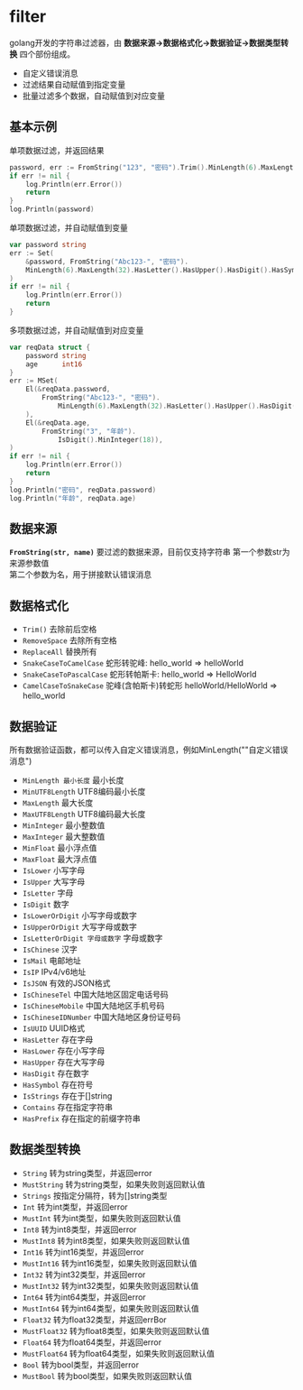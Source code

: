 # filter
golang开发的字符串过滤器，由 **数据来源->数据格式化->数据验证->数据类型转换** 四个部份组成。

- 自定义错误消息
- 过滤结果自动赋值到指定变量
- 批量过滤多个数据，自动赋值到对应变量

## 基本示例
单项数据过滤，并返回结果
```Go
password, err := FromString("123", "密码").Trim().MinLength(6).MaxLength(32).String()
if err != nil {
    log.Println(err.Error())
    return
}
log.Println(password)
```

单项数据过滤，并自动赋值到变量
```Go
var password string
err := Set(
    &password, FromString("Abc123-", "密码").
    MinLength(6).MaxLength(32).HasLetter().HasUpper().HasDigit().HasSymbol(),
)
if err != nil {
    log.Println(err.Error())
    return
}
```

多项数据过滤，并自动赋值到对应变量
```Go
var reqData struct {
    password string
    age      int16
}
err := MSet(
    El(&reqData.password,
        FromString("Abc123-", "密码").
            MinLength(6).MaxLength(32).HasLetter().HasUpper().HasDigit().HasSymbol(),
    ),
    El(&reqData.age,
        FromString("3", "年龄").
            IsDigit().MinInteger(18)),
)
if err != nil {
    log.Println(err.Error())
    return
}
log.Println("密码", reqData.password)
log.Println("年龄", reqData.age)
```

## 数据来源
**`FromString(str, name)`**
要过滤的数据来源，目前仅支持字符串
第一个参数str为来源参数值<br>
第二个参数为名，用于拼接默认错误消息

## 数据格式化
- `Trim()` 去除前后空格
- `RemoveSpace` 去除所有空格
- `ReplaceAll` 替换所有
- `SnakeCaseToCamelCase` 蛇形转驼峰: hello_world => helloWorld
- `SnakeCaseToPascalCase` 蛇形转帕斯卡: hello_world => HelloWorld
- `CamelCaseToSnakeCase` 驼峰(含帕斯卡)转蛇形 helloWorld/HelloWorld => hello_world

## 数据验证
所有数据验证函数，都可以传入自定义错误消息，例如MinLength(""自定义错误消息")
- `MinLength 最小长度` 最小长度
- `MinUTF8Length` UTF8编码最小长度
- `MaxLength` 最大长度
- `MaxUTF8Length` UTF8编码最大长度
- `MinInteger` 最小整数值
- `MaxInteger` 最大整数值
- `MinFloat` 最小浮点值
- `MaxFloat` 最大浮点值
- `IsLower` 小写字母
- `IsUpper` 大写字母
- `IsLetter` 字母
- `IsDigit` 数字
- `IsLowerOrDigit` 小写字母或数字
- `IsUpperOrDigit` 大写字母或数字
- `IsLetterOrDigit 字母或数字` 字母或数字
- `IsChinese` 汉字
- `IsMail` 电邮地址
- `IsIP` IPv4/v6地址
- `IsJSON` 有效的JSON格式
- `IsChineseTel` 中国大陆地区固定电话号码
- `IsChineseMobile` 中国大陆地区手机号码
- `IsChineseIDNumber` 中国大陆地区身份证号码
- `IsUUID` UUID格式
- `HasLetter` 存在字母
- `HasLower` 存在小写字母
- `HasUpper` 存在大写字母
- `HasDigit` 存在数字
- `HasSymbol` 存在符号
- `IsStrings` 存在于[]string
- `Contains` 存在指定字符串
- `HasPrefix` 存在指定的前缀字符串

## 数据类型转换
- `String` 转为string类型，并返回error
- `MustString` 转为string类型，如果失败则返回默认值
- `Strings` 按指定分隔符，转为[]string类型
- `Int` 转为int类型，并返回error
- `MustInt` 转为int类型，如果失败则返回默认值
- `Int8` 转为int8类型，并返回error
- `MustInt8` 转为int8类型，如果失败则返回默认值
- `Int16` 转为int16类型，并返回error
- `MustInt16` 转为int16类型，如果失败则返回默认值
- `Int32` 转为int32类型，并返回error
- `MustInt32` 转为int32类型，如果失败则返回默认值
- `Int64` 转为int64类型，并返回error
- `MustInt64` 转为int64类型，如果失败则返回默认值
- `Float32` 转为float32类型，并返回errBor
- `MustFloat32` 转为float8类型，如果失败则返回默认值
- `Float64` 转为float64类型，并返回error
- `MustFloat64` 转为float64类型，如果失败则返回默认值
- `Bool` 转为bool类型，并返回error
- `MustBool` 转为bool类型，如果失败则返回默认值